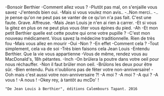 
-Bonsoir Berthier
-Comment allez vous ?
-Plutôt pas mal, on s'enjaille vous savez
-J'entends bien oui.
-Mais si vous voulez mon avis..
-..Non merci..
-.. je pense qu'on ne peut pas se vanter de ce qu'on n'a pas fait. C'est une faute. Grave. Affreuse.
-Mais Jean Louis je n'en ai rien à carrer.
-Et si vous la gitez en plus on ne peut plus vous ôter vous épines du pied.
-Ah
-Et mon petit Berthier quelle est cette poutre qui orne votre pupille ?
-C'est mon nouveau médicament. Vous savez la médecine traditionnelle. Rien de très fou
-Mais vous allez en mourir
-Oui
-Non ?
-En effet
-Comment cela ?
-Tout simplement, cela va de soi
-Très bien faisons cela Jean Louis
-Entendu Berthier. Que la vie vous appartienne
-Vous de même, rendez vous au MacDonald's, 18h pétantes.
-Inch
-On brûlera la poutre dans votre oeil pour nous réchauffer.
-Non il faut brûler mon oeil.
-Brûlons les deux pour être sûr.
-Bien entendu. Puis n'oublions pas de fêter votre non-anniversaire!
-Ooh mais c'est aussi votre non-anniversaire ?!
-A moi ?
-A moi ?
-A qui ?
-A vous !
-A nous !
-Okey rey, à tantôt au mcDo' !


	"De Jean Louis à Berthier", éditions Calembours Tapant. 2016

